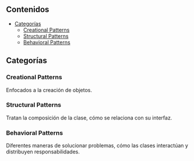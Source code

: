 ## Contenidos

- [Categorías](#categorías)
  - [Creational Patterns](#creational-patterns)
  - [Structural Patterns](#structural-patterns)
  - [Behavioral Patterns](#behavioral-patterns)

## Categorías

### Creational Patterns

Enfocados a la creación de objetos.

### Structural Patterns

Tratan la composición de la clase, cómo se relaciona con su interfaz.

### Behavioral Patterns

Diferentes maneras de solucionar problemas, cómo las clases interactúan y distribuyen responsabilidades.
